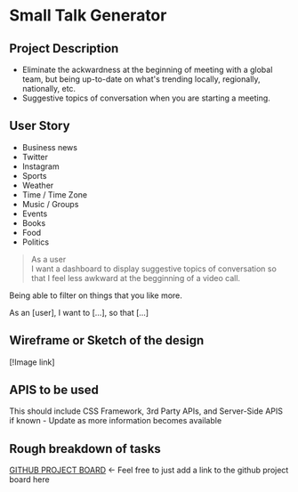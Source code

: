 # Small Talk Generator

## Project Description

- Eliminate the ackwardness at the beginning of meeting with a global team, but being up-to-date on what's trending locally, regionally, nationally, etc. 
- Suggestive topics of conversation when you are starting a meeting.

## User Story

- Business news
- Twitter
- Instagram
- Sports
- Weather
- Time / Time Zone
- Music / Groups
- Events
- Books
- Food
- Politics

>As a user<br>
I want a dashboard to display suggestive topics of conversation
so that I feel less awkward at the begginning of a video call.

Being able to filter on things that you like more.

As an [user], I want to [...], so that [...]

## Wireframe or Sketch of the design

[!Image link]

## APIS to be used

This should include CSS Framework, 3rd Party APIs, and Server-Side APIS if known - Update as more information becomes available

## Rough breakdown of tasks

[GITHUB PROJECT BOARD]() <- Feel free to just add a link to the github project board here
